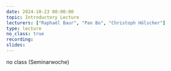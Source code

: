 ```yaml
---
date: 2024-10-23 00:00:00
topic: Introductory Lecture
lecturers: ["Raphaël Baur", "Pan Bo", "Christoph Hölscher"]
type: lecture
no_class: true
recording:
slides:
---
```


no class (Seminarwoche)